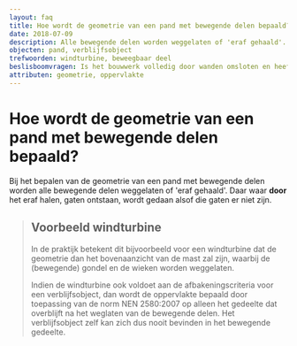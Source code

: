 ```yaml
---
layout: faq
title: Hoe wordt de geometrie van een pand met bewegende delen bepaald?
date: 2018-07-09
description: Alle bewegende delen worden weggelaten of 'eraf gehaald'. Daar waar door het eraf halen gaten ontstaan, wordt gedaan alsof die gaten er niet zijn.
objecten: pand, verblijfsobject
trefwoorden: windturbine, beweegbaar deel
beslisboomvragen: Is het bouwwerk volledig door wanden omsloten en heeft het een dichte dakconstructie?
attributen: geometrie, oppervlakte
---
```


# Hoe wordt de geometrie van een pand met bewegende delen bepaald?

Bij het bepalen van de geometrie van een pand met bewegende delen worden alle bewegende delen weggelaten of 'eraf gehaald'. Daar waar **door** het eraf halen, gaten ontstaan, wordt gedaan alsof die gaten er niet zijn.

> ## Voorbeeld windturbine
>
>In de praktijk betekent dit bijvoorbeeld voor een windturbine dat de geometrie dan het bovenaanzicht van de mast zal zijn, waarbij de (bewegende) gondel en de wieken worden weggelaten.
>
>Indien de windturbine ook voldoet aan de afbakeningscriteria voor een verblijfsobject, dan wordt de oppervlakte bepaald door toepassing van de norm NEN 2580:2007 op alleen het gedeelte dat overblijft na het weglaten van de bewegende delen. Het verblijfsobject zelf kan zich dus nooit bevinden in het bewegende gedeelte.
